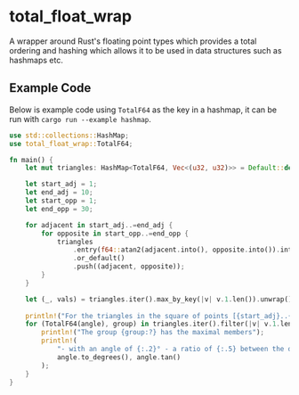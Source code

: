 # total_float_wrap

A wrapper around Rust's floating point types which provides a total ordering and hashing which allows it to be used in data structures such as hashmaps etc.

## Example Code
Below is example code using `TotalF64` as the key in a hashmap, it can be run with
`cargo run --example hashmap`.

```rs
use std::collections::HashMap;
use total_float_wrap::TotalF64;

fn main() {
    let mut triangles: HashMap<TotalF64, Vec<(u32, u32)>> = Default::default();

    let start_adj = 1;
    let end_adj = 10;
    let start_opp = 1;
    let end_opp = 30;

    for adjacent in start_adj..=end_adj {
        for opposite in start_opp..=end_opp {
            triangles
                .entry(f64::atan2(adjacent.into(), opposite.into()).into())
                .or_default()
                .push((adjacent, opposite));
        }
    }

    let (_, vals) = triangles.iter().max_by_key(|v| v.1.len()).unwrap();
    
    println!("For the triangles in the square of points [{start_adj}..{end_adj}]x[{start_opp}..{end_opp}]");
    for (TotalF64(angle), group) in triangles.iter().filter(|v| v.1.len() == vals.len()) {
        println!("The group {group:?} has the maximal members");
        println!(
            "- with an angle of {:.2}° - a ratio of {:.5} between the opposite and the adjacent.",
            angle.to_degrees(), angle.tan()
        );
    }
}
```
